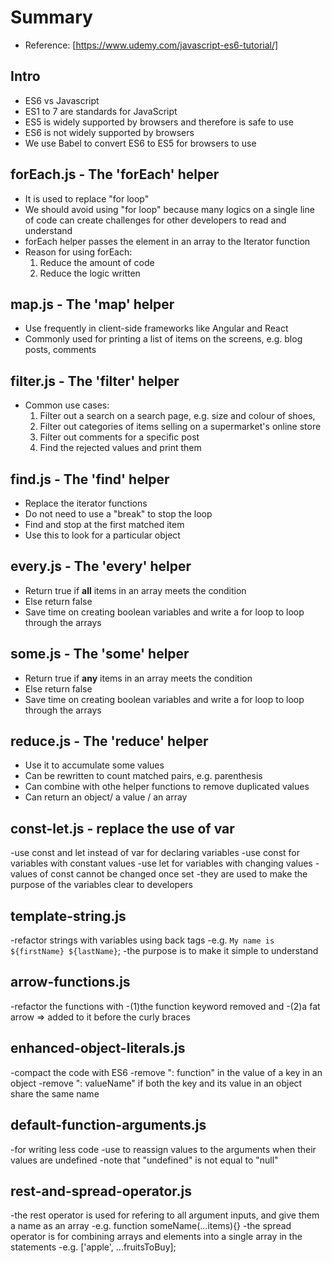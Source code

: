 # Summary
- Reference: [https://www.udemy.com/javascript-es6-tutorial/]

## Intro
- ES6 vs Javascript
- ES1 to 7 are standards for JavaScript
- ES5 is widely supported by browsers and therefore is safe to use
- ES6 is not widely supported by browsers
- We use Babel to convert ES6 to ES5 for browsers to use

## forEach.js - The 'forEach' helper
- It is used to replace "for loop"
- We should avoid using "for loop" because many logics on a single line of code can create challenges for other developers to read and understand
- forEach helper passes the element in an array to the Iterator function
- Reason for using forEach:
  1. Reduce the amount of code
  2. Reduce the logic written

## map.js - The 'map' helper
- Use frequently in client-side frameworks like Angular and React
- Commonly used for printing a list of items on the screens, e.g. blog posts, comments

## filter.js - The 'filter' helper
- Common use cases: 
  1. Filter out a search on a search page, e.g. size and colour of shoes, 
  2. Filter out categories of items selling on a supermarket's online store
  3. Filter out comments for a specific post
  4. Find the rejected values and print them

## find.js - The 'find' helper
- Replace the iterator functions
- Do not need to use a "break" to stop the loop
- Find and stop at the first matched item
- Use this to look for a particular object

## every.js - The 'every' helper
- Return true if **all** items in an array meets the condition
- Else return false
- Save time on creating boolean variables and write a for loop to loop through the arrays

## some.js - The 'some' helper
- Return true if **any** items in an array meets the condition
- Else return false
- Save time on creating boolean variables and write a for loop to loop through the arrays

## reduce.js - The 'reduce' helper
- Use it to accumulate some values
- Can be rewritten to count matched pairs, e.g. parenthesis
- Can combine with othe helper functions to remove duplicated values
- Can return an object/ a value / an array

## const-let.js - replace the use of var
-use const and let instead of var for declaring variables
-use const for variables with constant values
-use let for variables with changing values
-values of const cannot be changed once set
-they are used to make the purpose of the variables clear to developers

## template-string.js
-refactor strings with variables using back tags
-e.g. `My name is ${firstName} ${lastName}`;
-the purpose is to make it simple to understand

## arrow-functions.js
-refactor the functions with 
-(1)the function keyword removed and 
-(2)a fat arrow => added to it before the curly braces

## enhanced-object-literals.js
-compact the code with ES6
-remove ": function" in the value of a key in an object
-remove ": valueName" if both the key and its value in an object share the same name

## default-function-arguments.js
-for writing less code
-use to reassign values to the arguments when their values are undefined
-note that "undefined" is not equal to "null"

## rest-and-spread-operator.js
-the rest operator is used for refering to all argument inputs, and give them a name as an array
-e.g. function someName(...items){}
-the spread operator is for combining arrays and elements into a single array in the statements
-e.g. ['apple', ...fruitsToBuy];